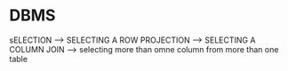 # DBMS

sELECTION --> SELECTING A ROW
PROJECTION --> SELECTING A COLUMN
JOIN --> selecting more than omne column from more than one table
